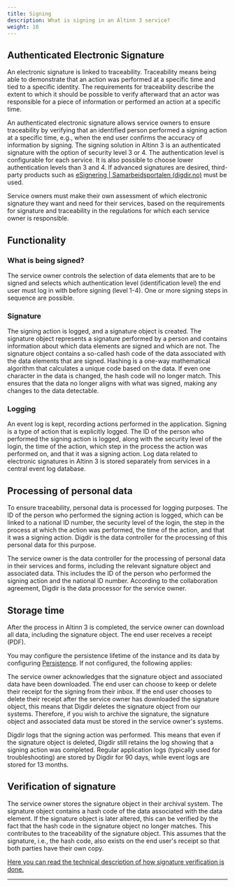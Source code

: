 ```yaml
---
title: Signing
description: What is signing in an Altinn 3 service?
weight: 10
---
```


## Authenticated Electronic Signature

An electronic signature is linked to traceability. Traceability means being able to demonstrate that an action was performed at a specific time and tied to a specific identity. The requirements for traceability describe the extent to which it should be possible to verify afterward that an actor was responsible for a piece of information or performed an action at a specific time.

An authenticated electronic signature allows service owners to ensure traceability by verifying that an identified person performed a signing action at a specific time, e.g., when the end user confirms the accuracy of information by signing. The signing solution in Altinn 3 is an authenticated signature with the option of security level 3 or 4. The authentication level is configurable for each service. It is also possible to choose lower authentication levels than 3 and 4. If advanced signatures are desired, third-party products such as [eSignering | Samarbeidsportalen (digdir.no)](https://samarbeid.digdir.no/esignering/esignering/22) must be used.

Service owners must make their own assessment of which electronic signature they want and need for their services, based on the requirements for signature and traceability in the regulations for which each service owner is responsible.

## Functionality

### What is being signed?

The service owner controls the selection of data elements that are to be signed and selects which authentication level (identification level) the end user must log in with before signing (level 1-4). One or more signing steps in sequence are possible.

### Signature

The signing action is logged, and a signature object is created. The signature object represents a signature performed by a person and contains information about which data elements are signed and which are not. The signature object contains a so-called hash code of the data associated with the data elements that are signed. Hashing is a one-way mathematical algorithm that calculates a unique code based on the data. If even one character in the data is changed, the hash code will no longer match. This ensures that the data no longer aligns with what was signed, making any changes to the data detectable.

### Logging

An event log is kept, recording actions performed in the application. Signing is a type of action that is explicitly logged. The ID of the person who performed the signing action is logged, along with the security level of the login, the time of the action, which step in the process the action was performed on, and that it was a signing action. Log data related to electronic signatures in Altinn 3 is stored separately from services in a central event log database.

## Processing of personal data

To ensure traceability, personal data is processed for logging purposes. The ID of the person who performed the signing action is logged, which can be linked to a national ID number, the security level of the login, the step in the process at which the action was performed, the time of the action, and that it was a signing action. Digdir is the data controller for the processing of this personal data for this purpose.

The service owner is the data controller for the processing of personal data in their services and forms, including the relevant signature object and associated data. This includes the ID of the person who performed the signing action and the national ID number. According to the collaboration agreement, Digdir is the data processor for the service owner.

## Storage time

After the process in Altinn 3 is completed, the service owner can download all data, including the signature object. The end user receives a receipt (PDF).

You may configure the persistence lifetime of the instance and its data by configuring [Persistence](../../reference/data/persistence/). If not configured, the following applies:

The service owner acknowledges that the signature object and associated data have been downloaded. The end user can choose to keep or delete their receipt for the signing from their inbox. If the end user chooses to delete their receipt after the service owner has downloaded the signature object, this means that Digdir deletes the signature object from our systems. Therefore, if you wish to archive the signature, the signature object and associated data must be stored in the service owner's systems.

Digdir logs that the signing action was performed. This means that even if the signature object is deleted, Digdir still retains the log showing that a signing action was completed. Regular application logs (typically used for troubleshooting) are stored by Digdir for 90 days, while event logs are stored for 13 months.

## Verification of signature

The service owner stores the signature object in their archival system. The signature object contains a hash code of the data associated with the data element. If the signature object is later altered, this can be verified by the fact that the hash code in the signature object no longer matches. This contributes to the traceability of the signature object. This assumes that the signature, i.e., the hash code, also exists on the end user's receipt so that both parties have their own copy.

[Here you can read the technical description of how signature verification is done.](https://docs.altinn.studio/nb/altinn-studio/reference/process/tasks/signing/#verifisering-av-sha256-hash)

---

